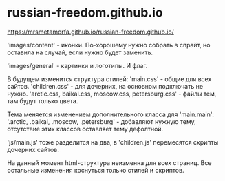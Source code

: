 # russian-freedom.github.io

https://mrsmetamorfa.github.io/russian-freedom.github.io/

'images/content' - иконки. По-хорошему нужно собрать в спрайт, но оставила на случай, если нужно будет заменить.

'images/general' - картинки и логотипы. И флаг.

В будущем изменится структура стилей:
	'main.css' - общие для всех сайтов.
	'children.css' - для дочерних, на основном подключать не нужно.
	'arctic.css, baikal.css, moscow.css, petersburg.css' - файлы тем, там будут только цвета.
	
Тема меняется изменением дополнительного класса для 'main.main':
	'.arctic, .baikal, .moscow, .petersburg' - добавляют нужную тему, 
	отсутствие этих классов оставляет тему дефолтной.
	
'js/main.js' тоже разделится на два, в 'children.js' перемесятся скрипты дочерних сайтов.

На данный момент html-структура неизменна для всех страниц.
Все остальные изменения коснуться только стилей и скриптов.
